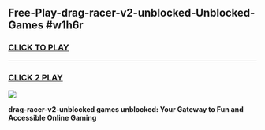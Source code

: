 
## Free-Play-drag-racer-v2-unblocked-Unblocked-Games #w1h6r
<h3>
<a href="https://news.freeplayer.one?title=drag-racer-v2-unblocked&ref=8M">CLICK TO PLAY</a></h3>
<hr>

<h3>
<a href="https://news.freeplayer.one?title=drag-racer-v2-unblocked&ref=8M">CLICK 2 PLAY</a>
  
</h3>

<a href="https://news.freeplayer.one?title=drag-racer-v2-unblocked&ref=8M"><img src="https://clearcache.store/games.png"></a>


**drag-racer-v2-unblocked games unblocked: Your Gateway to Fun and Accessible Online Gaming**
